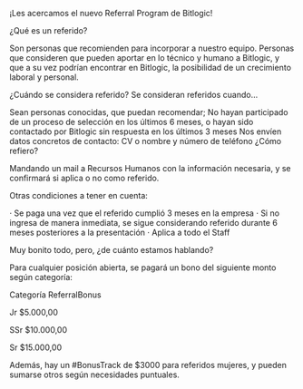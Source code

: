 ¡Les acercamos el nuevo Referral Program de Bitlogic!

¿Qué es un referido?

Son personas que recomienden para incorporar a nuestro equipo. Personas que consideren que pueden aportar en lo técnico y humano a Bitlogic, y que a su vez podrían encontrar en Bitlogic, la posibilidad de un crecimiento laboral y personal.

¿Cuándo se considera referido? Se consideran referidos cuando...

Sean personas conocidas, que puedan recomendar;
No hayan participado de un proceso de selección en los últimos 6 meses, o hayan sido contactado por Bitlogic sin respuesta en los últimos 3 meses
Nos envíen datos concretos de contacto: CV o nombre y número de teléfono
¿Cómo refiero?

Mandando un mail a Recursos Humanos con la información necesaria, y se confirmará si aplica o no como referido.

Otras condiciones a tener en cuenta:

· Se paga una vez que el referido cumplió 3 meses en la empresa · Si no ingresa de manera inmediata, se sigue considerando referido durante 6 meses posteriores a la presentación · Aplica a todo el Staff

Muy bonito todo, pero, ¿de cuánto estamos hablando?

Para cualquier posición abierta, se pagará un bono del siguiente monto según categoría:

Categoría ReferralBonus

Jr $5.000,00

SSr $10.000,00

Sr $15.000,00

Además, hay un #BonusTrack de $3000 para referidos mujeres, y pueden sumarse otros según necesidades puntuales.
